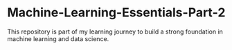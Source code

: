 # Machine-Learning-Essentials-Part-2
This repository is part of my learning journey to build a strong foundation in machine learning and data science.

